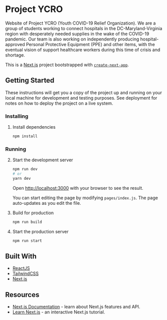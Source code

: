 # Project YCRO

Website of Project YCRO (Youth COVID-19 Relief Organization). We are a group of students working to connect hospitals in the DC-Maryland-Virginia region with desperately needed supplies in the wake of the COVID-19 pandemic. Our team is also working on independently producing hospital-approved Personal Protective Equipment (PPE) and other items, with the eventual vision of support healthcare workers during this time of crisis and shortage.

This is a [Next.js](https://nextjs.org/) project bootstrapped with [`create-next-app`](https://github.com/zeit/next.js/tree/canary/packages/create-next-app).

## Getting Started

These instructions will get you a copy of the project up and running on your local machine for development and testing purposes. See deployment for notes on how to deploy the project on a live system.

### Installing

1. Install dependencies

   ```bash
   npm install
   ```

### Running

2. Start the development server

   ```bash
   npm run dev
   # or
   yarn dev
   ```

   Open [http://localhost:3000](http://localhost:3000) with your browser to see the result.

   You can start editing the page by modifying `pages/index.js`. The page auto-updates as you edit the file.

3. Build for production

   ```bash
   npm run build
   ```

4. Start the production server

   ```bash
   npm run start
   ```
## Built With

- [ReactJS](https://reactjs.org/)  
- [TailwindCSS](https://tailwindcss.com/)  
- [Next.js](https://nextjs.org/)  

## Resources

- [Next.js Documentation](https://nextjs.org/docs) - learn about Next.js features and API.
- [Learn Next.js](https://nextjs.org/learn) - an interactive Next.js tutorial.
